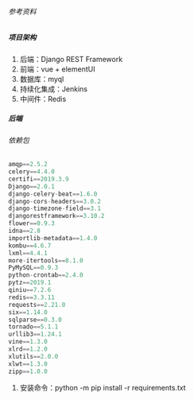 ###### 参考资料

[代码库]: https://gitee.com/cuihaiqi/mamahao?_from=gitee_search



#####  项目架构

1. 后端：Django REST Framework
2. 前端：vue + elementUI
3. 数据库：myql
4. 持续化集成：Jenkins
5. 中间件：Redis



##### 后端

###### 依赖包

```python
amqp==2.5.2
celery==4.4.0
certifi==2019.3.9
Django==2.0.1
django-celery-beat==1.6.0
django-cors-headers==3.0.2
django-timezone-field==3.1
djangorestframework==3.10.2
flower==0.9.3
idna==2.8
importlib-metadata==1.4.0
kombu==4.6.7
lxml==4.4.1
more-itertools==8.1.0
PyMySQL==0.9.3
python-crontab==2.4.0
pytz==2019.1
qiniu==7.2.6
redis==3.3.11
requests==2.21.0
six==1.14.0
sqlparse==0.3.0
tornado==5.1.1
urllib3==1.24.1
vine==1.3.0
xlrd==1.2.0
xlutils==2.0.0
xlwt==1.3.0
zipp==1.0.0
```

1. 安装命令：python -m pip install -r requirements.txt

